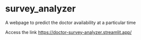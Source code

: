 # survey_analyzer
A webpage to predict the doctor availability at a particular time

Access the link https://doctor-survey-analyzer.streamlit.app/
